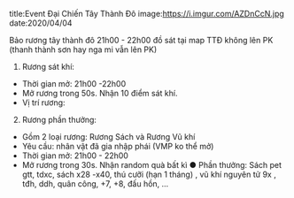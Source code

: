 title:Event Đại Chiến Tây Thành Đô
image:https://i.imgur.com/AZDnCcN.jpg
date:2020/04/04

Bảo rương tây thành đô 21h00 - 22h00
đồ sát tại map TTĐ không lên PK (thanh thành sơn hay nga mi vẫn lên PK)
1.	Rương sát khí: 
-	Thời gian mở: 21h00 -22h00
-	Mở rương trong 50s. Nhận 10 điểm sát khí.
-	Vị trí rương: 

2.	Rương phần thưởng:
-	Gồm 2 loại rương: Rương Sách và Rương Vũ khí 
-	Yêu cầu: nhân vật đã gia nhập phái (VMP ko thể mở)
-	Thời gian mở: 21h00 - 22h00
-	Mở rương trong 30s. Nhận random quà bất kì
●	Phần thưởng: Sách pet gtt, tdxc, sách x28 -x40, thú cưỡi (hạn 1 tháng) , vũ khí nguyên tử 9x , tđh, ddh, quân công, +7, +8, đấu hồn, …


